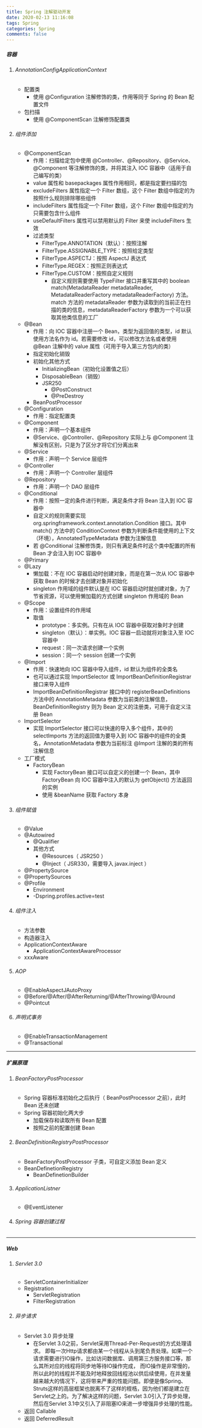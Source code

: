 ```yaml
---
title: Spring 注解驱动开发
date: 2020-02-13 11:16:08
tags: Spring
categories: Spring
comments: false
---
```


##### 容器<!-- more -->

1. ###### AnnotationConfigApplicationContext

    - 配置类
        - 使用 @Configuration 注解修饰的类，作用等同于 Spring 的 Bean 配置文件
    - 包扫描
        - 使用 @ComponentScan 注解修饰配置类

2. ###### 组件添加

    - @ComponentScan
        - 作用：扫描给定包中使用 @Controller、@Repository、@Service、@Component 等注解修饰的类，并将其注入 IOC 容器中（适用于自己编写的类）
        - value 属性和 basepackages 属性作用相同，都是指定要扫描的包
        - excludeFilters 属性指定一个 Filter 数组，这个 Filter 数组中指定的为按照什么规则排除哪些组件
        - includeFilters 属性指定一个 Filter 数组，这个 Filter 数组中指定的为只需要包含什么组件
        - useDefaultFilters 属性可以禁用默认的 Filter 来使 includeFilters 生效
        - 过滤类型
            - FilterType.ANNOTATION（默认）：按照注解
            - FilterType.ASSIGNABLE_TYPE：按照给定类型
            - FilterType.ASPECTJ：按照 AspectJ 表达式
            - FilterType.REGEX：按照正则表达式
            - FilterType.CUSTOM：按照自定义规则
                - 自定义规则需要使用 TypeFilter 接口并重写其中的 boolean match(MetadataReader metadataReader, MetadataReaderFactory metadataReaderFactory) 方法。match 方法的 metadataReader 参数为读取到的当前正在扫描的类的信息，metadataReaderFactory 参数为一个可以获取其他类信息的工厂
    - @Bean
        - 作用：向 IOC 容器中注册一个 Bean，类型为返回值的类型，id 默认使用方法名作为 id。若需要修改 id，可以修改方法名或者使用 @Bean 注解中的 value 属性（可用于导入第三方包内的类）
        - 指定初始化销毁
        - 初始化其他方式
            - InitializingBean（初始化设置值之后）
            - DisposableBean（销毁）
            - JSR250
                - @PostConstruct
                - @PreDestroy
        - BeanPostProcessor
    - @Configuration
        - 作用：指定配置类
    - @Component
        - 作用：声明一个基本组件
        - @Service、@Controller、@Repository 实际上与 @Component 注解没有区别，只是为了区分才将它们分离出来
    - @Service
        - 作用：声明一个 Service 层组件
    - @Controller
        - 作用：声明一个 Controller 层组件
    - @Repository
        - 作用：声明一个 DAO 层组件
    - @Conditional
        - 作用：按照一定的条件进行判断，满足条件才将 Bean 注入到 IOC 容器中
        - 自定义的规则需要实现 org.springframework.context.annotation.Condition 接口。其中 match() 方法中的 ConditionContext 参数为判断条件能使用的上下文（环境），AnnotatedTypeMetadata 参数为注解信息
        - 若 @Conditional 注解修饰类，则只有满足条件时这个类中配置的所有 Bean 才会注入到 IOC 容器中
    - @Primary
    - @Lazy
        - 懒加载：不在 IOC 容器启动时创建对象，而是在第一次从 IOC 容器中获取 Bean 的时候才去创建对象并初始化
        - singleton 作用域的组件默认是在 IOC 容器启动时就创建对象，为了节省资源，可以使用懒加载的方式创建 singleton 作用域的 Bean
    - @Scope
        - 作用：设置组件的作用域
        - 取值
            - prototype：多实例。只有在从 IOC 容器中获取对象时才创建
            - singleton（默认）：单实例。IOC 容器一启动就将对象注入至 IOC 容器中
            - request：同一次请求创建一个实例
            - session：同一个 session 创建一个实例
    - @Import
        - 作用：快速地向 IOC 容器中导入组件，id 默认为组件的全类名
        - 也可以通过实现 ImportSelector 或 ImportBeanDefinitionRegistrar 接口来导入组件
        - ImportBeanDefinitionRegistrar 接口中的 registerBeanDefinitions 方法中的 AnnotationMetadata 参数为当前类的注解信息，BeanDefinitionRegistry 则为 Bean 定义的注册类，可用于自定义注册 Bean
    - ImportSelector
        - 实现 ImportSelector 接口可以快速的导入多个组件，其中的 selectImports 方法的返回值为要导入到 IOC 容器中的组件的全类名，AnnotationMetadata 参数为当前标注 @Import 注解的类的所有注解信息
    - 工厂模式
        - FactoryBean
            - 实现 FactoryBean 接口可以自定义的创建一个 Bean，其中 FactoryBean 向 IOC 容器中注入的默认为 getObject() 方法返回的实例
            - 使用 &beanName 获取 Factory 本身

3. ###### 组件赋值

    - @Value
    - @Autowired
        - @Qualifier
        - 其他方式
            - @Resources（ JSR250 ）
            - @Inject（ JSR330，需要导入 javax.inject ）
    - @PropertySource
    - @PropertySources
    - @Profile
        - Environment
        - -Dspring.profiles.active=test

4. ###### 组件注入

    - 方法参数
    - 构造器注入
    - ApplicationContextAware
        - ApplicationContextAwareProcessor
    - xxxAware

5. ###### AOP

    - @EnableAspectJAutoProxy
    - @Before/@After/@AfterReturning/@AfterThrowing/@Around
    - @Pointcut

6. ###### 声明式事务

    - @EnableTransactionManagement
    - @Transactional

----

##### 扩展原理

1. ###### BeanFactoryPostProcessor

    - Spring 容器标准初始化之后执行（ BeanPostProcessor 之前），此时 Bean 还未创建
    - Spring 容器初始化两大步
        - 加载保存和读取所有 Bean 配置
        - 按照之前的配置创建 Bean

2. ###### BeanDefinitionRegistryPostProcessor

    - BeanFactoryPostProcessor 子类，可自定义添加 Bean 定义
    - BeanDefinetionRegistry
        - BeanDefinetionBuilder

3. ###### ApplicationListner

    - @EventListener

4. ###### Spring 容器创建过程

    

----

##### Web

1. ###### Servlet 3.0

    - ServletContainerInitializer
    - Registration
        - ServletRegistration
        - FilterRegistration

2. ###### 异步请求

    - Servlet 3.0 异步处理
        - 在Servlet 3.0之前，Servlet采用Thread-Per-Request的方式处理请求。
            即每一次Http请求都由某一个线程从头到尾负责处理。如果一个请求需要进行IO操作，比如访问数据库、调用第三方服务接口等，那么其所对应的线程将同步地等待IO操作完成， 而IO操作是非常慢的，所以此时的线程并不能及时地释放回线程池以供后续使用，在并发量越来越大的情况下，这将带来严重的性能问题。即便是像Spring、Struts这样的高层框架也脱离不了这样的桎梏，因为他们都是建立在Servlet之上的。为了解决这样的问题，Servlet 3.0引入了异步处理，然后在Servlet 3.1中又引入了非阻塞IO来进一步增强异步处理的性能。
    - 返回 Callable
    - 返回 DeferredResult